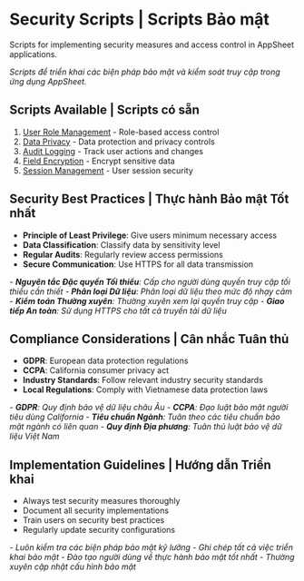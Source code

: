 # Security Scripts | Scripts Bảo mật

Scripts for implementing security measures and access control in AppSheet applications.

*Scripts để triển khai các biện pháp bảo mật và kiểm soát truy cập trong ứng dụng AppSheet.*

## Scripts Available | Scripts có sẵn

1. [User Role Management](./user-roles.md) - Role-based access control
2. [Data Privacy](./data-privacy.md) - Data protection and privacy controls
3. [Audit Logging](./audit-logging.md) - Track user actions and changes
4. [Field Encryption](./field-encryption.md) - Encrypt sensitive data
5. [Session Management](./session-management.md) - User session security

## Security Best Practices | Thực hành Bảo mật Tốt nhất

- **Principle of Least Privilege**: Give users minimum necessary access
- **Data Classification**: Classify data by sensitivity level
- **Regular Audits**: Regularly review access permissions
- **Secure Communication**: Use HTTPS for all data transmission

*- **Nguyên tắc Đặc quyền Tối thiểu**: Cấp cho người dùng quyền truy cập tối thiểu cần thiết*
*- **Phân loại Dữ liệu**: Phân loại dữ liệu theo mức độ nhạy cảm*
*- **Kiểm toán Thường xuyên**: Thường xuyên xem lại quyền truy cập*
*- **Giao tiếp An toàn**: Sử dụng HTTPS cho tất cả truyền tải dữ liệu*

## Compliance Considerations | Cân nhắc Tuân thủ

- **GDPR**: European data protection regulations
- **CCPA**: California consumer privacy act
- **Industry Standards**: Follow relevant industry security standards
- **Local Regulations**: Comply with Vietnamese data protection laws

*- **GDPR**: Quy định bảo vệ dữ liệu châu Âu*
*- **CCPA**: Đạo luật bảo mật người tiêu dùng California*
*- **Tiêu chuẩn Ngành**: Tuân theo các tiêu chuẩn bảo mật ngành có liên quan*
*- **Quy định Địa phương**: Tuân thủ luật bảo vệ dữ liệu Việt Nam*

## Implementation Guidelines | Hướng dẫn Triển khai

- Always test security measures thoroughly
- Document all security implementations
- Train users on security best practices
- Regularly update security configurations

*- Luôn kiểm tra các biện pháp bảo mật kỹ lưỡng*
*- Ghi chép tất cả việc triển khai bảo mật*
*- Đào tạo người dùng về thực hành bảo mật tốt nhất*
*- Thường xuyên cập nhật cấu hình bảo mật*